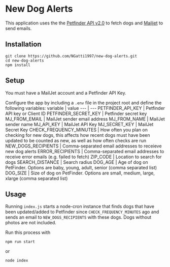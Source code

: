 # New Dog Alerts
This application uses the the [Petfinder API v2.0](https://www.petfinder.com/developers/v2/docs/) to fetch dogs and [Mailjet](https://www.mailjet.com/) to send emails.

## Installation

```shell
git clone https://github.com/NGatti1997/new-dog-alerts.git
cd new-dog-alerts
npm install
```

## Setup
You must have a MailJet account and a Petfinder API Key.

Configure the app by including a `.env` file in the project root and define the following variables:
variable | value
--- | ---
PETFINDER_API_KEY | Petfinder API key or Client ID
PETFINDER_SECRET_KEY | Petfinder secret key
MJ_FROM_EMAIL | MailJet sender email address
MJ_FROM_NAME | MailJet sender name
MJ_API_KEY | MailJet API Key
MJ_SECRET_KEY | MailJet Secret Key
CHECK_FREQUENCY_MINUTES | How often you plan on checking for new dogs, this affects how recent dogs must have been updated to be counted as new, as well as how often checks are run
NEW_DOGS_RECIPIENTS | Comma-separated email addresses to receieve new dog alerts
ERROR_RECIPIENTS | Comma-separated email addresses to receive error emails (e.g. failed to fetch)
ZIP_CODE | Location to search for dogs
SEARCH_DISTANCE | Search radius
DOG_AGE | Age of dog on PetFinder. Options are baby, young, adult, senior (comma separated list)
DOG_SIZE | Size of dog on PetFinder. Options are small, medium, large, xlarge (comma separated list)

## Usage
Running `index.js`  starts a node-cron instance that finds dogs that have been updated/added to Petfinder since `CHECK_FREQUENCY_MINUTES` ago and sends an email to `NEW_DOGS_RECIPIENTS` with these dogs. Dogs without photos are not included.

Run this process with

```shell
npm run start
```

or

```shell
node index
```
